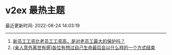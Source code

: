 # v2ex 最热主题

最近更新时间: 2022-08-24 14:03:19

--- 
1. [新员工工资比老员工工资高，是对老员工最大的保护吗？](https://www.v2ex.com/t/874950) 
2. [(亲人意外离世有感)各位有想过自己生命最后会以什么样的一个方式结束](https://www.v2ex.com/t/874969) 
